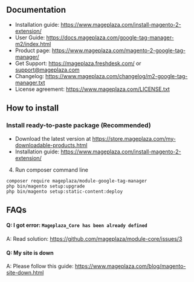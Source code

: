 ## Documentation

- Installation guide: https://www.mageplaza.com/install-magento-2-extension/
- User Guide: https://docs.mageplaza.com/google-tag-manager-m2/index.html
- Product page: https://www.mageplaza.com/magento-2-google-tag-manager/
- Get Support: https://mageplaza.freshdesk.com/ or support@mageplaza.com
- Changelog: https://www.mageplaza.com/changelog/m2-google-tag-manager.txt
- License agreement: https://www.mageplaza.com/LICENSE.txt



## How to install

### Install ready-to-paste package (Recommended)

- Download the latest version at https://store.mageplaza.com/my-downloadable-products.html
- Installation guide: https://www.mageplaza.com/install-magento-2-extension/



4. Run composer command line

```
composer require mageplaza/module-google-tag-manager
php bin/magento setup:upgrade
php bin/magento setup:static-content:deploy
```

## FAQs


#### Q: I got error: `Mageplaza_Core has been already defined`
A: Read solution: https://github.com/mageplaza/module-core/issues/3

#### Q: My site is down
A: Please follow this guide: https://www.mageplaza.com/blog/magento-site-down.html


